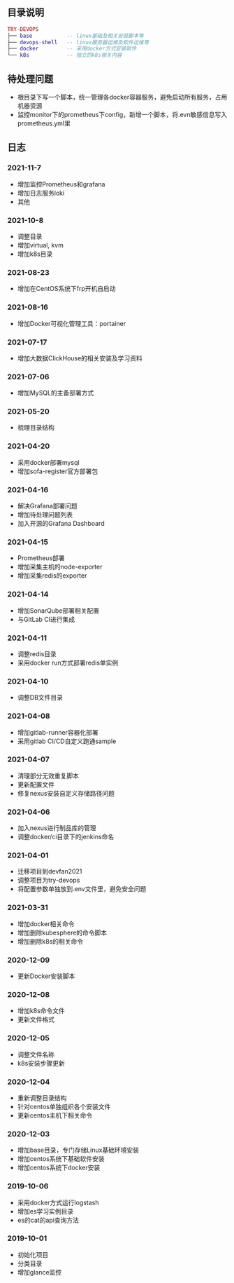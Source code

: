 ## 目录说明

``` lua
TRY-DEVOPS
├── base           -- linux基础及相关安装脚本等
├── devops-shell   -- linux服务器运维及软件运维等
├── docker         -- 采用docker方式安装软件
└── k8s            -- 独立的k8s相关内容

```

## 待处理问题
* 根目录下写一个脚本，统一管理各docker容器服务，避免启动所有服务，占用机器资源
* 监控monitor下的prometheus下config，新增一个脚本，将.evn敏感信息写入prometheus.yml里


## 日志
### 2021-11-7
* 增加监控Prometheus和grafana
* 增加日志服务loki
* 其他

### 2021-10-8
* 调整目录
* 增加virtual, kvm
* 增加k8s目录

### 2021-08-23
* 增加在CentOS系统下frp开机自启动

### 2021-08-16
* 增加Docker可视化管理工具：portainer

### 2021-07-17
* 增加大数据ClickHouse的相关安装及学习资料

### 2021-07-06
* 增加MySQL的主备部署方式

### 2021-05-20
* 梳理目录结构

### 2021-04-20
* 采用docker部署mysql
* 增加sofa-register官方部署包

### 2021-04-16
* 解决Grafana部署问题
* 增加待处理问题列表
* 加入开源的Grafana Dashboard

### 2021-04-15
* Prometheus部署
* 增加采集主机的node-exporter
* 增加采集redis的exporter

### 2021-04-14
* 增加SonarQube部署相关配置
* 与GitLab CI进行集成

### 2021-04-11
* 调整redis目录
* 采用docker run方式部署redis单实例

### 2021-04-10
* 调整DB文件目录

### 2021-04-08
* 增加gitlab-runner容器化部署
* 采用gitlab CI/CD自定义跑通sample

### 2021-04-07
* 清理部分无效重复脚本
* 更新配置文件
* 修复nexus安装自定义存储路径问题

### 2021-04-06
* 加入nexus进行制品库的管理
* 调整docker/ci目录下的jenkins命名

### 2021-04-01
* 迁移项目到devfan2021
* 调整项目为try-devops
* 将配置参数单独放到.env文件里，避免安全问题

### 2021-03-31
* 增加docker相关命令
* 增加删除kubesphere的命令脚本
* 增加删除k8s的相关命令

### 2020-12-09
* 更新Docker安装脚本

### 2020-12-08
* 增加k8s命令文件
* 更新文件格式

### 2020-12-05
* 调整文件名称
* k8s安装步骤更新

### 2020-12-04
* 重新调整目录结构
* 针对centos单独组织各个安装文件
* 更新centos主机下相关命令

### 2020-12-03
* 增加base目录，专门存储Linux基础环境安装
* 增加centos系统下基础软件安装
* 增加centos系统下docker安装

### 2019-10-06
* 采用docker方式运行logstash
* 增加es学习实例目录
* es的cat的api查询方法

### 2019-10-01
* 初始化项目
* 分类目录
* 增加glance监控